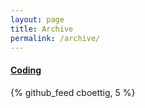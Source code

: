 ```yaml
---
layout: page
title: Archive
permalink: /archive/
---
```



<div class="row feed">
  <div class="col-md-3 col-md-offset-1">
    <h4>  <a property="account" href="https://github.com/{{site.author.github}}" onclick="recordOutboundLink(this, 'Outbound Links', 'Github'); return false;"><i class="fa fa-github" alt="github"></i> Coding </a></h4> 
    <div class="excerpt">
      <div class="scroll">
        {% github_feed cboettig, 5 %}
      </div>
    </div>
  </div>
</div>
